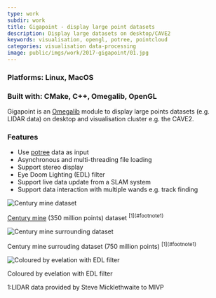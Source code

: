 ```yaml
---
type: work
subdir: work
title: Gigapoint - display large point datasets
description: Display large datasets on desktop/CAVE2
keywords: visualisation, opengl, potree, pointcloud
categories: visualisation data-processing
image: public/imgs/work/2017-gigapoint/01.jpg
---
```


### **Platforms:** Linux, MacOS

### **Built with:** CMake, C++, Omegalib, OpenGL

Gigapoint is an <a href="https://github.com/uic-evl/omegalib" target="_blank">Omegalib</a> module to display large points datasets (e.g. LIDAR data) on desktop and visualisation cluster e.g. the CAVE2.

### **Features**

- Use <a href="http://potree.org/" target="_blank">potree</a> data as input
- Asynchronous and multi-threading file loading
- Support stereo display
- Eye Doom Lighting (EDL) filter
- Support live data update from a SLAM system
- Support data interaction with multiple wands e.g. track finding

<div class="image">
  <img src="<%= baseurl %>/public/imgs/work/2017-gigapoint/02.jpg" alt="Century mine dataset"></img>
  <p class="caption"><a href="https://en.wikipedia.org/wiki/Century_Mine" target="_blank">Century mine</a> (350 million points) dataset <sup>[1](#footnote1)</sup></p>

  <img src="<%= baseurl %>/public/imgs/work/2017-gigapoint/03.jpg" alt="Century mine surrounding dataset"></img>
  <p class="caption">Century mine surrouding dataset (750 million points) <sup>[1](#footnote1)</sup></p>

  <img src="<%= baseurl %>/public/imgs/work/2017-gigapoint/04.jpg" alt="Coloured by evelation with EDL filter"></img>
  <p class="caption">Coloured by evelation with EDL filter</p>

</div>

<div class="footnote"><a name="footnote1">1</a>:LIDAR data provided by Steve Micklethwaite to MIVP</div>
